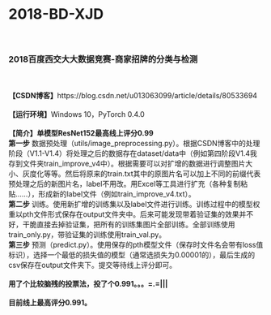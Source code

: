 # 2018-BD-XJD
<br>
<h3>2018百度西交大大数据竞赛-商家招牌的分类与检测</h3>
<br><br>
<b>【CSDN博客】</b>https://blog.csdn.net/u013063099/article/details/80533694
<br><br>
<b>【运行环境】</b>Windows 10，PyTorch 0.4.0
<br><br>
<b>【简介】单模型ResNet152最高线上评分0.99</b>
<br>
<b>第一步</b> 数据预处理（utils/image_preprocessing.py）。根据CSDN博客中的处理阶段（V1.1-V1.4）将处理之后的数据存在dataset/data中（例如第四阶段V1.4我存到文件夹train_improve_v4中）。根据需要可以对扩增的数据进行调整图片大小、灰度化等等。然后将原来的train.txt其中的原图片名可以加上不同的前缀代表预处理之后的新图片名，label不用改。用Excel等工具进行扩充（各种复制粘贴……），形成新的label文件（例如train_improve_v4.txt）。<br>
<b>第二步</b> 训练。使用新扩增的训练集以及label文件进行训练。训练过程中的模型权重以pth文件形式保存在output文件夹中。后来可能发现带着验证集的效果并不好，干脆直接去掉验证集，把所有的训练集图片全部训练。全部训练使用train_only.py，带验证集的训练使用train_val.py。<br>
<b>第三步</b> 预测（predict.py）。使用保存的pth模型文件（保存时文件名会带有loss值标识），选择一个最低的损失值的模型（通常选损失为0.00001的），最后生成的csv保存在output文件夹下。提交等待线上评分即可。<br>
<br>
<b>用了个比较脑残的投票法，投了个0.991。。。=.=|||</b>
<br><br>
<b>目前线上最高评分0.991。</b>

